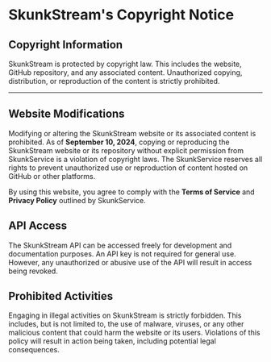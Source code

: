# SkunkStream's Copyright Notice

## Copyright Information
SkunkStream is protected by copyright law. This includes the website, GitHub repository, and any associated content. Unauthorized copying, distribution, or reproduction of the content is strictly prohibited.

---

## Website Modifications
Modifying or altering the SkunkStream website or its associated content is prohibited. As of **September 10, 2024**, copying or reproducing the SkunkStream website or its repository without explicit permission from SkunkService is a violation of copyright laws. The SkunkService reserves all rights to prevent unauthorized use or reproduction of content hosted on GitHub or other platforms.

By using this website, you agree to comply with the **Terms of Service** and **Privacy Policy** outlined by SkunkService.

## API Access

The SkunkStream API can be accessed freely for development and documentation purposes. An API key is not required for general use. However, any unauthorized or abusive use of the API will result in access being revoked.

## Prohibited Activities

Engaging in illegal activities on SkunkStream is strictly forbidden. This includes, but is not limited to, the use of malware, viruses, or any other malicious content that could harm the website or its users. Violations of this policy will result in action being taken, including potential legal consequences.
